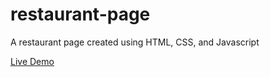 # restaurant-page
A restaurant page created using HTML, CSS, and Javascript

[Live Demo](https://bik400.github.io/restaurant-page/)
